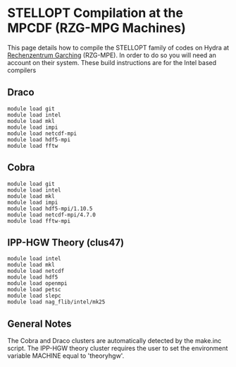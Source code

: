 STELLOPT Compilation at the MPCDF (RZG-MPG Machines)
====================================================

This page details how to compile the STELLOPT family of codes on Hydra
at [Rechenzentrum Garching](@http://www.rzg.mpg.de/) (RZG-MPE). In order
to do so you will need an account on their system. These build
instructions are for the Intel based compilers

Draco
-----

    module load git
    module load intel
    module load mkl
    module load impi
    module load netcdf-mpi
    module load hdf5-mpi
    module load fftw

Cobra
-----

    module load git
    module load intel
    module load mkl
    module load impi
    module load hdf5-mpi/1.10.5
    module load netcdf-mpi/4.7.0
    module load fftw-mpi

IPP-HGW Theory (clus47)
-----

    module load intel
    module load mkl
    module load netcdf
    module load hdf5
    module load openmpi
    module load petsc
    module load slepc
    module load nag_flib/intel/mk25

General Notes
-------------

The Cobra and Draco clusters are automatically detected
by the make.inc script. The IPP-HGW theory cluster
requires the user to set the environment variable 
MACHINE equal to 'theoryhgw'.
